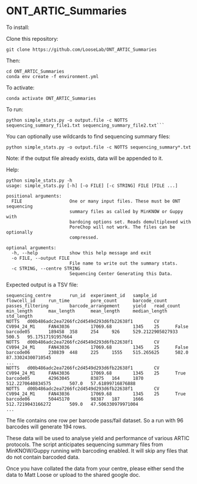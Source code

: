 # ONT_ARTIC_Summaries

To install:

Clone this repository:

```git clone https://github.com/LooseLab/ONT_ARTIC_Summaries```

Then:

```buildoutcfg
cd ONT_ARTIC_Summaries
conda env create -f environment.yml
```


To activate:

```
conda activate ONT_ARTIC_Summaries
```


To run:

```
python simple_stats.py -o output.file -c NOTTS sequencing_summary_file1.txt sequencing_summary_file2.txt```
```

You can optionally use wildcards to find sequencing summary files:

```
python simple_stats.py -o output.file -c NOTTS sequencing_summary*.txt
```

Note: if the output file already exists, data will be appended to it.

Help:
```
python simple_stats.py -h
usage: simple_stats.py [-h] [-o FILE] [-c STRING] FILE [FILE ...]

positional arguments:
  FILE                  One or many input files. These must be ONT sequencing
                        summary files as called by MinKNOW or Guppy with
                        bardoing options set. Reads demultiplexed with
                        PoreChop will not work. The files can be optionally
                        compressed.

optional arguments:
  -h, --help            show this help message and exit
  -o FILE, --output FILE
                        File name to write out the summary stats.
  -c STRING, --centre STRING
                        Sequencing Center Generating this Data.
```

Expected output is a TSV file:
```
sequencing_centre       run_id  experiment_id   sample_id       flowcell_id     run_time        pore_count      barcode_count   passes_filtering        barcode_arrangement     yield   read_count      min_length      max_length      mean_length     median_length   std_length
NOTTS   d00b486adc2ea7266fc2d4549d293d6fb22638f1        CV      CV094_24_M1     FAN43036        17069.68        1345    25      False   barcode05       189458  358     254     926     529.2122905027933       500.5   95.17517191957664
NOTTS   d00b486adc2ea7266fc2d4549d293d6fb22638f1        CV      CV094_24_M1     FAN43036        17069.68        1345    25      False   barcode06       230839  448     225     1555    515.265625      502.0   87.33024300710545
...
NOTTS   d00b486adc2ea7266fc2d4549d293d6fb22638f1        CV      CV094_24_M1     FAN43036        17069.68        1345    25      True    barcode05       42963045        83875   164     1870    512.2270640834575       507.0   57.61899716876888
NOTTS   d00b486adc2ea7266fc2d4549d293d6fb22638f1        CV      CV094_24_M1     FAN43036        17069.68        1345    25      True    barcode06       50445170        98387   187     1666    512.7219043166272       509.0   47.506330979971004
...
```
The file contains one row per barcode pass/fail dataset. So a run with 96 barcodes will generate 194 rows.

These data will be used to analyse yield and performance of various ARTIC protocols. The script anticipates sequencing summary files from MinKNOW/Guppy running with barcoding enabled. It will skip any files that do not contain barcoded data.

Once you have collated the data from your centre, please either send the data to Matt Loose or upload to the shared google doc. 
